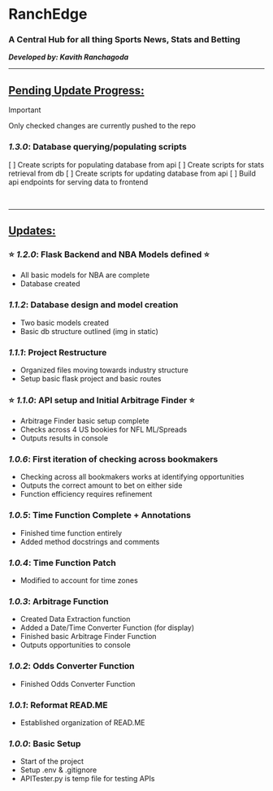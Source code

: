 # RanchEdge 
### A Central Hub for all thing Sports News, Stats and Betting

**_Developed by: Kavith Ranchagoda_**
<br>

---
## <u>Pending Update Progress:</u>
> [!IMPORTANT]
> Only checked changes are currently pushed to the repo
### **_1.3.0_**: Database querying/populating scripts
[ ] Create scripts for populating database from api
[ ] Create scripts for stats retrieval from db
[ ] Create scripts for updating database from api
[ ] Build api endpoints for serving data to frontend

<br>

---

## <u>Updates:</u>
### :star: **_1.2.0_**: Flask Backend and NBA Models defined :star:
- All basic models for NBA are complete
- Database created

### **_1.1.2_**: Database design and model creation
- Two basic models created
- Basic db structure outlined (img in static)

### **_1.1.1_**: Project Restructure
- Organized files moving towards industry structure
- Setup basic flask project and basic routes

### :star: **_1.1.0_**: API setup and Initial Arbitrage Finder :star:
- Arbitrage Finder basic setup complete
- Checks across 4 US bookies for NFL ML/Spreads
- Outputs results in console

### **_1.0.6_**: First iteration of checking across bookmakers
- Checking across all bookmakers works at identifying opportunities
- Outputs the correct amount to bet on either side
- Function efficiency requires refinement

### **_1.0.5_**: Time Function Complete + Annotations
- Finished time function entirely
- Added method docstrings and comments

### **_1.0.4_**: Time Function Patch
- Modified to account for time zones

### **_1.0.3_**: Arbitrage Function
- Created Data Extraction function
- Added a Date/Time Converter Function (for display)
- Finished basic Arbitrage Finder Function
- Outputs opportunities to console

### **_1.0.2_**: Odds Converter Function
- Finished Odds Converter Function
 

### **_1.0.1_**: Reformat READ.ME
- Established organization of READ.ME

### **_1.0.0_**: Basic Setup
- Start of the project
- Setup .env & .gitignore
- APITester.py is temp file for testing APIs
